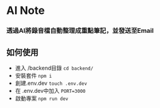 # AI Note
### 透過AI將錄音檔自動整理成重點筆記，並發送至Email  
## 如何使用
* 進入 /backend目錄 `cd backend/`
* 安裝套件 `npm i`
* 創建.env.dev `touch .env.dev`
* 在 .env.dev中加入 `PORT=3000`
* 啟動專案 `npm run dev`
